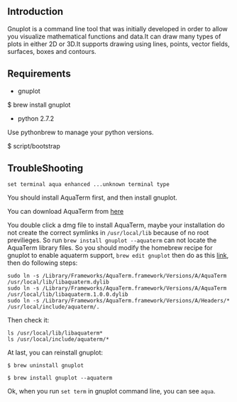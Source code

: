 ## Introduction

Gnuplot is a command line tool that was initially developed in order to allow you visualize
mathematical functions and data.It can draw many types of plots in either 2D or 3D.It supports
drawing using lines, points, vector fields, surfaces, boxes and contours.

## Requirements

* gnuplot

$ brew install gnuplot

* python 2.7.2

Use pythonbrew to manage your python versions.

$ script/bootstrap

## TroubleShooting

`set terminal aqua enhanced ...unknown terminal type`

You should install AquaTerm first, and then install gnuplot.

You can download AquaTerm from [here](http://aquaterm.sourceforge.net/)

You double click a dmg file to install AquaTerm, maybe your installation
do not create the correct symlinks in `/usr/local/lib` because of no root
previlieges. So run `brew install gnuplot --aquaterm` can not locate the AquaTerm
library files. So you should modify the homebrew recipe for gnuplot to enable aquaterm
support, `brew edit gnuplot` then do 
as this [link](https://github.com/mxcl/homebrew/issues/14647#issuecomment-21132477),
then do following steps:

```
sudo ln -s /Library/Frameworks/AquaTerm.framework/Versions/A/AquaTerm /usr/local/lib/libaquaterm.dylib
sudo ln -s /Library/Frameworks/AquaTerm.framework/Versions/A/AquaTerm /usr/local/lib/libaquaterm.1.0.0.dylib
sudo ln -s /Library/Frameworks/AquaTerm.framework/Versions/A/Headers/* /usr/local/include/aquaterm/.
```

Then check it:

```
ls /usr/local/lib/libaquaterm*
ls /usr/local/include/aquaterm/*
```

At last, you can reinstall gnuplot:

`$ brew uninstall gnuplot`

`$ brew install gnuplot --aquaterm`

Ok, when you run `set term` in gnuplot command line, you can see `aqua`.
